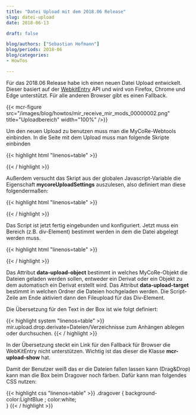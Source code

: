 ```yaml
---
title: "Datei Upload mit dem 2018.06 Release"  
slug: datei-upload
date: 2018-06-13

draft: false

blog/authors: ["Sebastian Hofmann"]
blog/periods: 2018-06
blog/categories: 
- HowTos

---
```


Für das 2018.06 Release habe ich einen neuen Datei Upload entwickelt. Dieser basiert auf der 
[WebkitEntry](https://developer.mozilla.org/en-US/docs/Web/API/HTMLInputElement/webkitEntries#Browser_compatibility) API und wird von Firefox, Chrome und Edge unterstützt. Für alle anderen Browser gibt es einen Fallback.

{{< mcr-figure src="/images/blog/howtos/mir_receive_mir_mods_00000002.png" title="Uploadbereich" width="100%" />}}

Um den neuen Upload zu benutzen muss man die MyCoRe-Webtools einbinden.
In die Seite mit dem Upload muss man folgende Skripte einbinden

{{< highlight html "linenos=table" >}}
<script src="{$WebApplicationBaseURL}modules/webtools/upload/js/upload-api.js"></script>
<script src="{$WebApplicationBaseURL}modules/webtools/upload/js/upload-gui.js"></script>
<link rel="stylesheet" type="text/css" href="{$WebApplicationBaseURL}modules/webtools/upload/css/upload-gui.css" />
{{< / highlight >}}

Außerdem versucht das Skript aus der globalen Javascript-Variable die Eigenschaft **mycoreUploadSettings** auszulesen, also definiert man diese folgendermaßen:

{{< highlight html "linenos=table" >}}
<script>
  window["mycoreUploadSettings"] = {
    webAppBaseURL:"<xsl:value-of select='$WebApplicationBaseURL' />"
  }
</script> 
{{< / highlight >}}

Das Script ist jetzt fertig eingebunden und konfiguriert. Jetzt muss ein Bereich (z.B. div-Element) bestimmt werden in dem die Datei abgelegt werden muss.

{{< highlight html "linenos=table" >}}
<div class="file-upload-box well" data-upload-object="{$objID}" data-upload-target="/">
  <i class="fa fa-upload"></i>
  <xsl:value-of disable-output-escaping="yes" select="concat(' ', i18n:translate('upload.drop.derivate'))"/>
</div>
<script>
  mycore.upload.enable(document.querySelector(".file-upload-box").parentElement);
</script>  
{{< / highlight >}}

Das Attribut **data-upload-object** bestimmt in welches MyCoRe-Objekt die Dateien geladen werden sollen, entweder ein Derivat oder ein Objekt zu dem automatisch ein Derivat erstellt wird. Das Attribut **data-upload-target** bestimmt in welchen Ordner die Dateien hochgeladen werden. Die Script-Zeile am Ende aktiviert dann den Fileupload für das Div-Element.

Die Übersetzung für den Text in der Box ist wie folgt definiert:

{{< highlight system "linenos=table" >}}
 mir.upload.drop.derivate=Dateien/Verzeichnisse zum Anhängen ablegen oder <a class="mcr-upload-show">durchsuchen</a>.
{{< / highlight >}}

In der Übersetzung steckt ein Link für den Fallback für Browser die WebKitEntry nicht unterstützen. Wichtig ist das dieser die Klasse **mcr-upload-show** hat.

Damit der Benutzer weiß das er die Dateien fallen lassen kann (Drag&Drop) kann man die Box beim Dragover noch färben. Dafür kann man folgendes CSS nutzen:

{{< highlight css "linenos=table" >}}
.dragover {
  background-color:LightBlue ;
  color:white;  
}
{{< / highlight >}}